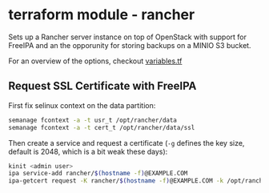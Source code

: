 # terraform module - rancher

Sets up a Rancher server instance on top of OpenStack with support for FreeIPA and an the opporunity for storing backups on a MINIO S3 bucket.

For an overview of the options, checkout [variables.tf](./variables.tf)

## Request SSL Certificate with FreeIPA

First fix selinux context on the data partition:

```sh
semanage fcontext -a -t usr_t /opt/rancher/data
semanage fcontext -a -t cert_t /opt/rancher/data/ssl
```

Then create a service and request a certificate (`-g` defines the key size, default is 2048, which is a bit weak these days):

```sh
kinit <admin user>
ipa service-add rancher/$(hostname -f)@EXAMPLE.COM
ipa-getcert request -K rancher/$(hostname -f)@EXAMPLE.COM -k /opt/rancher/data/ssl/key.pem -f /opt/rancher/data/ssl/cert.pem -g 4096
```
